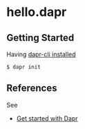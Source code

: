 # hello.dapr

## Getting Started

Having [dapr-cli installed](https://docs.dapr.io/getting-started/install-dapr-cli/)

```shell
$ dapr init
```

## References

See

- [Get started with Dapr](https://docs.microsoft.com/en-us/dotnet/architecture/dapr-for-net-developers/getting-started)
